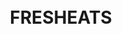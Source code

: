 
<h1 align="center">
<!-- <!--   <br>
  <img src="downloads\png asset\3.jpg" alt="FRESHEATS" width="200"> -->
  <br>
  FRESHEATS
  <br>
</h1>
